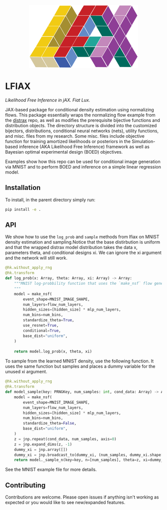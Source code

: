 <div align="center">
<img src="docs/_static/scaled_lfiax.png" width="350" alt="logo"/>
</div>

# LFIAX
_Likelihood Free Inference in jAX. Fiat Lux._

JAX-based package for conditional density estimation using normalizing flows. This package essentially wraps the normalizing flow example from the [distrax](https://github.com/deepmind/distrax) repo, as well as modifies the prerequisite bijective functions and distribution objects. The directory structure is divided into the customized bijectors, distributions, conditional neural networks (nets), utility functions, and misc. files from my research. Some misc. files include objective function for training amortized likelihoods or posteriors in the Simulation-based inference (AKA Likelihood Free Inference) framework as well as Bayesian optimal experimental design (BOED) objectives. 

Examples show how this repo can be used for conditional image generation via MNIST and to perform BOED and inference on a simple linear regression model.

## Installation

To install, in the parent directory simply run:

```bash
pip install -e .
```

## API

We show how to use the `log_prob` and `sample` methods from lfiax on MNIST density estimation and sampling.Notice that the base distirbution is uniform and that the wrapped distrax model distribution takes the data x, parameters theta, and conditional designs xi. We can ignore the xi argument and the network will still work.

```python
@hk.without_apply_rng
@hk.transform
def log_prob(x: Array, theta: Array, xi: Array) -> Array:
    """MNIST log-probbility function that uses the `make_nsf` flow generator.
    """
    model = make_nsf(
        event_shape=MNIST_IMAGE_SHAPE,
        num_layers=flow_num_layers,
        hidden_sizes=[hidden_size] * mlp_num_layers,
        num_bins=num_bins,
        standardize_theta=True,
        use_resnet=True,
        conditional=True,
        base_dist="uniform",
    )

    return model.log_prob(x, theta, xi)
```

To sample from the learned MNIST density, use the following function. It uses the same function but samples and places a dummy variable for the unused xi argument.

```python
@hk.without_apply_rng
@hk.transform
def model_sample(key: PRNGKey, num_samples: int, cond_data: Array) -> Array:
    model = make_nsf(
        event_shape=MNIST_IMAGE_SHAPE,
        num_layers=flow_num_layers,
        hidden_sizes=[hidden_size] * mlp_num_layers,
        num_bins=num_bins,
        standardize_theta=False,
        base_dist="uniform",
    )
    z = jnp.repeat(cond_data, num_samples, axis=0)
    z = jnp.expand_dims(z, -1)
    dummy_xi = jnp.array([])
    dummy_xi = jnp.broadcast_to(dummy_xi, (num_samples, dummy_xi.shape[-1]))
    return model._sample_n(key=key, n=[num_samples], theta=z, xi=dummy_xi)
```

See the MNIST example file for more details.

## Contributing

Contributions are welcome. Please open issues if anything isn't working as expected or you would like to see new/expanded features.

